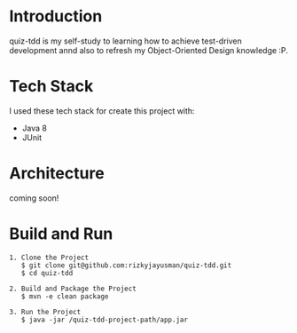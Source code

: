 # Introduction

quiz-tdd is my self-study to learning how to achieve test-driven development annd also to refresh my Object-Oriented Design knowledge :P.

# Tech Stack

I used these tech stack for create this project with:
* Java 8
* JUnit

# Architecture

coming soon!

# Build and Run


```
1. Clone the Project
   $ git clone git@github.com:rizkyjayusman/quiz-tdd.git
   $ cd quiz-tdd

2. Build and Package the Project
   $ mvn -e clean package

3. Run the Project
   $ java -jar /quiz-tdd-project-path/app.jar
```
